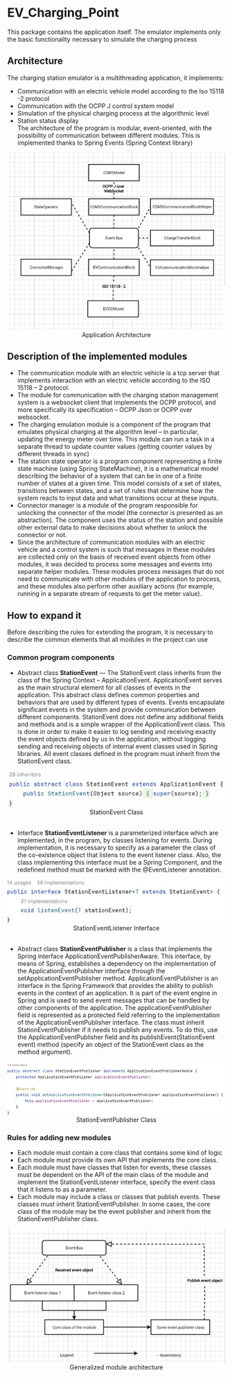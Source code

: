 # EV_Charging_Point

This package contains the application itself. The emulator implements only the basic functionality necessary to simulate
the charging process

## Architecture

The charging station emulator is a multithreading application, it implements:

* Communication with an electric vehicle model according to the Iso 15118 -2 protocol
* Communication with the OCPP J control system model
* Simulation of the physical charging process at the algorithmic level
* Station status display\
  The architecture of the program is modular, event-oriented, with the possibility of communication between different
  modules. This is implemented thanks to Spring Events (Spring Context library)

<div align="center">
     <img src=".\src\main\resources\images\Application_Architecture.jpg">
</div>
<div align="center">Application Architecture</div>


## Description of the implemented modules

* The communication module with an electric vehicle is a tcp server that implements interaction with an electric vehicle
  according to the ISO 15118 – 2 protocol.
* The module for communication with the charging station management system is a websocket client that implements the
  OCPP protocol, and more specifically its specification – OCPP Json or OCPP over websocket.
* The charging emulation module is a component of the program that emulates physical charging at the algorithm level –
  in particular, updating the energy meter over time. This module can run a task in a separate thread to update counter
  values (getting counter values by different threads in sync)
* The station state operator is a program component representing a finite state machine (using Spring StateMachine), it
  is a mathematical model describing the behavior of a system that can be in one of a finite number of states at a given
  time. This model consists of a set of states, transitions between states, and a set of rules that determine how the
  system reacts to input data and what transitions occur at these inputs.
* Connector manager is a module of the program responsible for unlocking the connector of the model (the connector is
  presented as an abstraction). The component uses the status of the station and possible other external data to make
  decisions about whether to unlock the connector or not.
* Since the architecture of communication modules with an electric vehicle and a control system is such that messages in
  these modules are collected only on the basis of received event objects from other modules, it was decided to process
  some messages and events into separate helper modules. These modules process messages that do not need to communicate
  with other modules of the application to process, and these modules also perform other auxiliary actions (for example,
  running in a separate stream of requests to get the meter value).

## How to expand it

Before describing the rules for extending the program, it is necessary to describe the common elements that all modules
in the project can use

### Сommon program components

* Abstract class **StationEvent** — The StationEvent class inherits from the class of the Spring Context –
  ApplicationEvent. ApplicationEvent serves as the main structural element for all classes of events in the application.
  This abstract class defines common properties and behaviors that are used by different types of events. Events
  encapsulate significant events in the system and provide communication between different components. StationEvent does
  not define any additional fields and methods and is a simple wrapper of the ApplicationEvent class. This is done in
  order to make it easier to log sending and receiving exactly the event objects defined by us in the application,
  without logging sending and receiving objects of internal event classes used in Spring libraries. All event classes
  defined in the program must inherit from the StationEvent class.

<div align="center">
     <img src=".\src\main\resources\images\StationEvent_Class.jpg">
</div>
<div align="center">StationEvent Class</div>
<br/>

* Interface **StationEventListener<T extends StationEvent>** is a parameterized interface which are implemented, in the
  program, by classes listening for events. During implementation, it is necessary to specify as a parameter the class
  of the co-existence object that listens to the event listener class. Also, the class implementing this interface must
  be a Spring Component, and the redefined method must be marked with the @EventListener annotation.

<div align="center">
      <img src=".\src\main\resources\images\StationEventListener_Interface.jpg">
</div>
<div align="center">StationEventListener Interface</div>
<br/>

* Abstract class **StationEventPublisher** is a class that implements the Spring interface
  ApplicationEventPublisherAware. This interface, by means of Spring, establishes a dependency on the implementation of
  the ApplicationEventPublisher interface through the setApplicationEventPublisher method. ApplicationEventPublisher is
  an interface in the Spring Framework that provides the ability to publish events in the context of an application. It
  is part of the event engine in Spring and is used to send event messages that can be handled by other components of
  the application. The applicationEventPublisher field is represented as a protected field referring to the
  implementation of the ApplicationEventPublisher interface.
  The class must inherit StationEventPublisher if it needs to publish any events. To do this, use the
  ApplicationEventPublisher field and its publishEvent(StationEvent event) method (specify an object of the StationEvent
  class as the method argument).

<div align="center">
      <img src=".\src\main\resources\images\StationEventPublisher_Class.jpg">
</div>
<div align="center">StationEventPublisher Class</div>

### Rules for adding new modules

* Each module must contain a core class that contains some kind of logic
* Each module must provide its own API that implements the core class.
* Each module must have classes that listen for events, these classes must be dependent on the API of the main class of
  the module and implement the StationEventListener interface, specify the event class that it listens to as a
  parameter.
* Each module may include a class or classes that publish events. These classes must inherit StationEventPublisher. In
  some cases, the core class of the module may be the event publisher and inherit from the StationEventPublisher class.

<div align="center">
       <img src=".\src\main\resources\images\Generalized_Module_Architecture.jpg">
</div>
<div align="center">Generalized module architecture</div>

